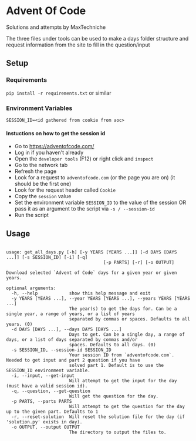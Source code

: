 # Advent Of Code

Solutions and attempts by MaxTechniche

The three files under tools can be used to make a days folder structure and request information from the site to fill in the question/input
## Setup

### Requirements

`pip install -r requirements.txt` or similar

### Environment Variables

`SESSION_ID=<id gathered from cookie from aoc>`

#### Instuctions on how to get the session id

- Go to https://adventofcode.com/
- Log in if you haven't already
- Open the `developer tools` (F12) or right click and `inspect`
- Go to the network tab
- Refresh the page
- Look for a request to `adventofcode.com` (or the page you are on) (it should be the first one)
- Look for the request header called `Cookie`
- Copy the `session` value
- Set the environment variable `SESSION_ID` to the value of the session OR pass it as an argument to the script via `-s / --session-id`
- Run the script

## Usage

```shell help

usage: get_all_days.py [-h] [-y YEARS [YEARS ...]] [-d DAYS [DAYS ...]] [-s SESSION_ID] [-i] [-q]
                                     [-p PARTS] [-r] [-o OUTPUT]

Download selected `Advent of Code` days for a given year or given years.

optional arguments:
  -h, --help            show this help message and exit
  -y YEARS [YEARS ...], --year YEARS [YEARS ...], --years YEARS [YEARS ...]
                        The year(s) to get the days for. Can be a single year, a range of years, or a list of years
                        separated by commas or spaces. Defaults to all years. (0)
  -d DAYS [DAYS ...], --days DAYS [DAYS ...]
                        Days to get. Can be a single day, a range of days, or a list of days separated by commas and/or
                        spaces. Defaults to all days. (0)
  -s SESSION_ID, --session-id SESSION_ID
                        Your session ID from `adventofcode.com`. Needed to get input and part 2 question if you have
                        solved part 1. Default is to use the SESSION_ID environment variable.
  -i, --input, --get-input
                        Will attempt to get the input for the day (must have a valid session id).
  -q, --question, --get-question
                        Will get the question for the day.
  -p PARTS, --parts PARTS
                        Will attempt to get the question for the day up to the given part. Defaults to 1
  -r, --reset-solution  Will reset the solution file for the day (if 'solution.py' exists in day).
  -o OUTPUT, --output OUTPUT
                        The directory to output the files to.
```
